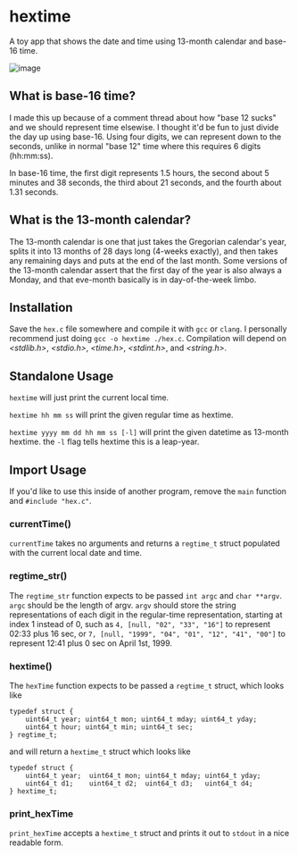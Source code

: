 # hextime
A toy app that shows the date and time using 13-month calendar and base-16 time. 

![image](https://github.com/JohnAlexCO/hextime/assets/81481181/2ac5a540-abb2-4662-8f54-0be0f14403dc)


## What is base-16 time?
I made this up because of a comment thread about how "base 12 sucks" and we should represent time elsewise.
I thought it'd be fun to just divide the day up using base-16. Using four digits, we can represent down to the seconds,
unlike in normal "base 12" time where this requires 6 digits (hh:mm:ss).

In base-16 time, the first digit represents 1.5 hours,
the second about 5 minutes and 38 seconds,
the third about 21 seconds,
and the fourth about 1.31 seconds.

## What is the 13-month calendar?
The 13-month calendar is one that just takes the Gregorian calendar's year, splits it into 13 months of 28 days long (4-weeks exactly), and then takes any remaining days
and puts at the end of the last month. Some versions of the 13-month calendar assert that the first day of the year is also always a Monday,
and that eve-month basically is in day-of-the-week limbo.

## Installation
Save the `hex.c` file somewhere and compile it with `gcc` or `clang`.
I personally recommend just doing `gcc -o hextime ./hex.c`.
Compilation will depend on
_<stdlib.h>_,
_<stdio.h>_,
_<time.h>_,
_<stdint.h>_, and
_<string.h>_.

## Standalone Usage

`hextime` will just print the current local time.

`hextime hh mm ss` will print the given regular time as hextime.

`hextime yyyy mm dd hh mm ss [-l]` will print the given datetime as 13-month hextime. the `-l` flag tells hextime this is a leap-year.

## Import Usage
If you'd like to use this inside of another program, 
remove the `main` function and `#include "hex.c"`.

### currentTime()
`currentTime` takes no arguments and returns a `regtime_t` struct populated with the current local date and time.

### regtime_str()
The `regtime_str` function expects to be passed `int argc` and `char **argv`.
`argc` should be the length of argv.
`argv` should store the string representations of each digit in the regular-time representation, starting at index 1 instead of 0,
such as `4, [null, "02", "33", "16"]` to represent 02:33 plus 16 sec,
or `7, [null, "1999", "04", "01", "12", "41", "00"]` to represent 12:41 plus 0 sec on April 1st, 1999.

### hextime()
The `hexTime` function expects to be passed a `regtime_t` struct, which looks like
```
typedef struct {
    uint64_t year; uint64_t mon; uint64_t mday; uint64_t yday;
    uint64_t hour; uint64_t min; uint64_t sec;
} regtime_t;
```
and will return a `hextime_t` struct which looks like
```
typedef struct {
    uint64_t year;  uint64_t mon; uint64_t mday; uint64_t yday;
    uint64_t d1;    uint64_t d2;  uint64_t d3;   uint64_t d4;
} hextime_t;
```

### print_hexTime
`print_hexTime` accepts a `hextime_t` struct and prints it out to `stdout` in a nice readable form.
